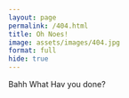 ```yaml
---
layout: page
permalink: /404.html
title: Oh Noes!
image: assets/images/404.jpg
format: full
hide: true
---
```


Bahh What Hav you done?
